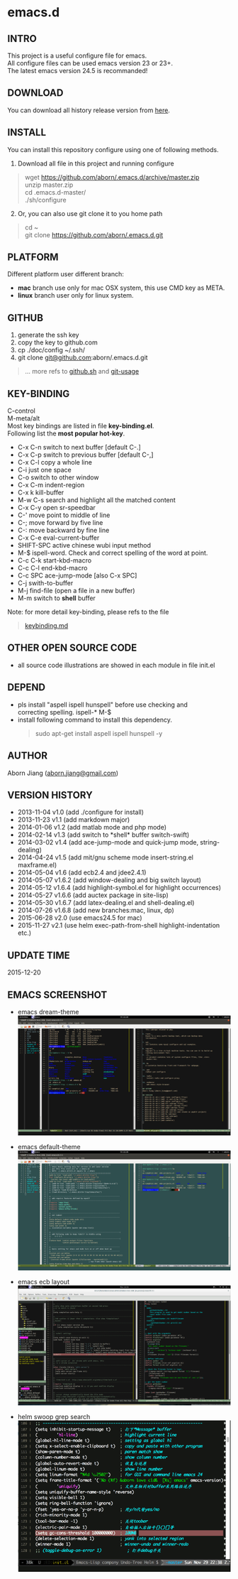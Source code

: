emacs.d
==========

## INTRO
This project is a useful configure file for emacs.  
All configure files can be used emacs version 23 or 23+.  
The latest emacs version 24.5 is recommanded!

## DOWNLOAD
You can download all history release version from
[here](https://github.com/aborn/ulitcs/releases "Release Version
Download").

## INSTALL
You can install this repository configure using one of following
methods.  

1. Download all file in this project and running configure  
> wget https://github.com/aborn/.emacs.d/archive/master.zip  
> unzip master.zip  
> cd .emacs.d-master/  
> ./sh/configure  

2. Or, you can also use git clone it to you home path
> cd ~  
> git clone https://github.com/aborn/.emacs.d.git

## PLATFORM
Different platform user different branch:
* **mac** branch use only for mac OSX system, this use CMD key as META.
* **linux** branch user only for linux system.

## GITHUB
1. generate the ssh key
2. copy the key to github.com
3. cp ./doc/config ~/.ssh/
4. git clone git@github.com:aborn/.emacs.d.git

> ... more refs to
  [github.sh](https://github.com/aborn/.emacs.d/blob/master/sh/github.sh
  "github.com clone setting initial.") and
  [git-usage](https://github.com/aborn/.emacs.d/blob/master/doc/git-usage.md
  "how to use git.")

## KEY-BINDING
C-control  
M-meta/alt  
Most key bindings are listed in file **key-binding.el**.  
Following list the **most popular hot-key**.   

* C-x C-n  switch to next buffer  [default C-.]
* C-x C-p  switch to previous buffer [default C-,]
* C-x C-l  copy a whole line
* C-i      just one space
* C-o      switch to other window
* C-x C-m  indent-region
* C-x k    kill-buffer
* M-w C-s  search and highlight all the matched content
* C-x C-y  open sr-speedbar
* C-'      move point to middle of line
* C-;      move forward by five line
* C-:      move backward by fine line
* C-x C-e  eval-current-buffer
* SHIFT-SPC  active chinese wubi input method
* M-$      ispell-word. Check and correct spelling of the word at point.
* C-c C-k  start-kbd-macro
* C-c C-l  end-kbd-macro
* C-c SPC  ace-jump-mode [also C-x SPC]
* C-j      swith-to-buffer
* M-j      find-file (open a file in a new buffer)
* M-m      switch to **shell** buffer

 Note: for more detail key-binding, please refs to the file
> [keybinding.md](https://github.com/aborn/.emacs.d/blob/master/doc/keybinding.md 
> "all hot-key instructions in this repo")

## OTHER OPEN SOURCE CODE
* all source code illustrations are showed in each module in file init.el

## DEPEND
* pls install "aspell ispell hunspell" before use checking and  
correcting spelling. ispell-*  M-$
* install following command to install this dependency.  
  > sudo apt-get install aspell ispell hunspell -y

## AUTHOR
Aborn Jiang (aborn.jiang@gmail.com)

## VERSION HISTORY
* 2013-11-04 v1.0   (add ./configure for install)
* 2013-11-23 v1.1   (add markdown major)
* 2014-01-06 v1.2   (add matlab mode and php mode)
* 2014-02-14 v1.3 (add switch to \*shell\* buffer switch-swift)
* 2014-03-02 v1.4   (add ace-jump-mode and quick-jump mode, string-dealing)
* 2014-04-24 v1.5   (add mit/gnu scheme mode insert-string.el maxframe.el)
* 2014-05-04 v1.6   (add ecb2.4 and jdee2.4.1)
* 2014-05-07 v1.6.2 (add window-dealing and big switch layout)
* 2014-05-12 v1.6.4 (add highlight-symbol.el for highlight occurrences)
* 2014-05-27 v1.6.6 (add auctex package in site-lisp)
* 2014-05-30 v1.6.7 (add latex-dealing.el and shell-dealing.el)
* 2014-07-26 v1.6.8 (add new branches:mac, linux, dp)
* 2015-06-28 v2.0   (use emacs24.5 for mac)
* 2015-11-27 v2.1   (use helm exec-path-from-shell highlight-indentation etc.)

## UPDATE TIME
2015-12-20

## EMACS SCREENSHOT
* emacs dream-theme  
![](images/emacs-dream.png "my emacs dream-theme screenshot")

* emacs default-theme  
![](images/emacs-default.png "my emacs default-theme screen-shot")

* emacs ecb layout  
![](images/ecb.png "my emacs dream-theme with ecb screen-shot")

* helm swoop grep search  
![](images/helm.gif "powerful helm")
